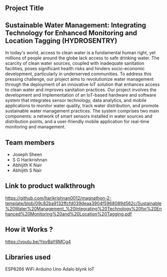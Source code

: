 ## Project Title
## Sustainable Water Management: Integrating Technology for Enhanced Monitoring and Location Tagging   (HYDROSENTRY)

In today's world, access to clean water is a fundamental human right, yet millions of people around the globe lack access to safe drinking water. The scarcity of clean water sources, coupled with inadequate sanitation facilities, poses significant health risks and hinders socio-economic development, particularly in underserved communities. To address this pressing challenge, our project aims to revolutionize water management through the deployment of an innovative IoT solution that enhances access to clean water and improves sanitation practices.
Our project involves the development and implementation of an IoT-based hardware and software system that integrates sensor technology, data analytics, and mobile applications to monitor water quality, track water distribution, and promote sustainable water management practices. The system comprises two main components: a network of smart sensors installed in water sources and distribution points, and a user-friendly mobile application for real-time monitoring and management.

## Team members
- Joseph Sheen
- S G Harikrishnan
- Abhijith K Nair
- Abhijith S Nair
## Link to product walkthrough
https://github.com/harikrishnan0012/magnathon-2-template/blob/09c82ba9132ffcfd039deaa3904f5968089d562c/Sustainable%20Water%20Management_%20Integrating%20Technology%20for%20Enhanced%20Monitoring%20and%20Location%20Tagging.pdf

## How it Works ?
https://youtu.be/YpyBaY6MCg4

## Libraries used
ESP8266 WiFi 
Arduino Uno
Adalo
blynk IoT 
